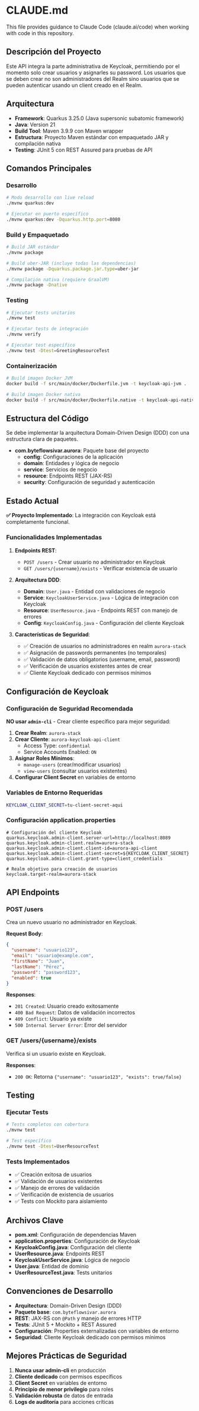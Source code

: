# CLAUDE.md

This file provides guidance to Claude Code (claude.ai/code) when working with code in this repository.

## Descripción del Proyecto

Este API integra la parte administrativa de Keycloak, permitiendo por el momento solo crear usuarios y asignarles su password. Los usuarios que se deben crear no son administradores del Realm sino usuarios que se pueden autenticar usando un client creado en el Realm.

## Arquitectura

- **Framework**: Quarkus 3.25.0 (Java supersonic subatomic framework)
- **Java**: Version 21
- **Build Tool**: Maven 3.9.9 con Maven wrapper
- **Estructura**: Proyecto Maven estándar con empaquetado JAR y compilación nativa
- **Testing**: JUnit 5 con REST Assured para pruebas de API

## Comandos Principales

### Desarrollo
```bash
# Modo desarrollo con live reload
./mvnw quarkus:dev

# Ejecutar en puerto específico
./mvnw quarkus:dev -Dquarkus.http.port=8080
```

### Build y Empaquetado
```bash
# Build JAR estándar
./mvnw package

# Build uber-JAR (incluye todas las dependencias)
./mvnw package -Dquarkus.package.jar.type=uber-jar

# Compilación nativa (requiere GraalVM)
./mvnw package -Dnative
```

### Testing
```bash
# Ejecutar tests unitarios
./mvnw test

# Ejecutar tests de integración
./mvnw verify

# Ejecutar test específico
./mvnw test -Dtest=GreetingResourceTest
```

### Containerización
```bash
# Build imagen Docker JVM
docker build -f src/main/docker/Dockerfile.jvm -t keycloak-api-jvm .

# Build imagen Docker nativa
docker build -f src/main/docker/Dockerfile.native -t keycloak-api-native .
```

## Estructura del Código

Se debe implementar la arquitectura Domain-Driven Design (DDD) con una estructura clara de paquetes.

- **com.byteflowsivar.aurora**: Paquete base del proyecto
  - **config**: Configuraciones de la aplicación
  - **domain**: Entidades y lógica de negocio
  - **service**: Servicios de negocio
  - **resource**: Endpoints REST (JAX-RS)
  - **security**: Configuración de seguridad y autenticación

## Estado Actual

**✅ Proyecto Implementado**: La integración con Keycloak está completamente funcional.

### Funcionalidades Implementadas

1. **Endpoints REST**:
   - `POST /users` - Crear usuario no administrador en Keycloak
   - `GET /users/{username}/exists` - Verificar existencia de usuario

2. **Arquitectura DDD**:
   - **Domain**: `User.java` - Entidad con validaciones de negocio
   - **Service**: `KeycloakUserService.java` - Lógica de integración con Keycloak
   - **Resource**: `UserResource.java` - Endpoints REST con manejo de errores
   - **Config**: `KeycloakConfig.java` - Configuración del cliente Keycloak

3. **Características de Seguridad**:
   - ✅ Creación de usuarios no administradores en realm `aurora-stack`
   - ✅ Asignación de passwords permanentes (no temporales)
   - ✅ Validación de datos obligatorios (username, email, password)
   - ✅ Verificación de usuarios existentes antes de crear
   - ✅ Cliente Keycloak dedicado con permisos mínimos

## Configuración de Keycloak

### Configuración de Seguridad Recomendada

**NO usar `admin-cli`** - Crear cliente específico para mejor seguridad:

1. **Crear Realm**: `aurora-stack`
2. **Crear Cliente**: `aurora-keycloak-api-client`
   - Access Type: `confidential`
   - Service Accounts Enabled: `ON`
3. **Asignar Roles Mínimos**:
   - `manage-users` (crear/modificar usuarios)
   - `view-users` (consultar usuarios existentes)
4. **Configurar Client Secret** en variables de entorno

### Variables de Entorno Requeridas

```bash
KEYCLOAK_CLIENT_SECRET=tu-client-secret-aqui
```

### Configuración application.properties

```properties
# Configuración del cliente Keycloak
quarkus.keycloak.admin-client.server-url=http://localhost:8089
quarkus.keycloak.admin-client.realm=aurora-stack
quarkus.keycloak.admin-client.client-id=aurora-api-client
quarkus.keycloak.admin-client.client-secret=${KEYCLOAK_CLIENT_SECRET}
quarkus.keycloak.admin-client.grant-type=client_credentials

# Realm objetivo para creación de usuarios
keycloak.target-realm=aurora-stack
```

## API Endpoints

### POST /users
Crea un nuevo usuario no administrador en Keycloak.

**Request Body**:
```json
{
  "username": "usuario123",
  "email": "usuario@example.com",
  "firstName": "Juan",
  "lastName": "Pérez",
  "password": "password123",
  "enabled": true
}
```

**Responses**:
- `201 Created`: Usuario creado exitosamente
- `400 Bad Request`: Datos de validación incorrectos
- `409 Conflict`: Usuario ya existe
- `500 Internal Server Error`: Error del servidor

### GET /users/{username}/exists
Verifica si un usuario existe en Keycloak.

**Responses**:
- `200 OK`: Retorna `{"username": "usuario123", "exists": true/false}`

## Testing

### Ejecutar Tests
```bash
# Tests completos con cobertura
./mvnw test

# Test específico
./mvnw test -Dtest=UserResourceTest
```

### Tests Implementados
- ✅ Creación exitosa de usuarios
- ✅ Validación de usuarios existentes
- ✅ Manejo de errores de validación
- ✅ Verificación de existencia de usuarios
- ✅ Tests con Mockito para aislamiento

## Archivos Clave

- **pom.xml**: Configuración de dependencias Maven
- **application.properties**: Configuración de Keycloak
- **KeycloakConfig.java**: Configuración del cliente
- **UserResource.java**: Endpoints REST
- **KeycloakUserService.java**: Lógica de negocio
- **User.java**: Entidad de dominio
- **UserResourceTest.java**: Tests unitarios

## Convenciones de Desarrollo

- **Arquitectura**: Domain-Driven Design (DDD)
- **Paquete base**: `com.byteflowsivar.aurora`
- **REST**: JAX-RS con `@Path` y manejo de errores HTTP
- **Tests**: JUnit 5 + Mockito + REST Assured
- **Configuración**: Properties externalizadas con variables de entorno
- **Seguridad**: Cliente Keycloak dedicado con permisos mínimos

## Mejores Prácticas de Seguridad

1. **Nunca usar admin-cli** en producción
2. **Cliente dedicado** con permisos específicos
3. **Client Secret** en variables de entorno
4. **Principio de menor privilegio** para roles
5. **Validación robusta** de datos de entrada
6. **Logs de auditoría** para acciones críticas